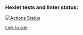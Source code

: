 ### Hexlet tests and linter status:
[![Actions Status](https://github.com/dimaevan/python-project-lvl4/workflows/hexlet-check/badge.svg)](https://github.com/dimaevan/python-project-lvl4/actions)

[Link to site](https://desolate-waters-66248.herokuapp.com/)